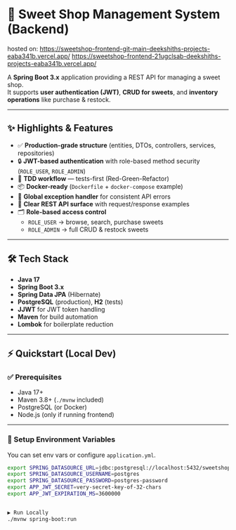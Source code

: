 # 🍬 Sweet Shop Management System (Backend)

hosted on:
https://sweetshop-frontend-git-main-deekshiths-projects-eaba341b.vercel.app/
https://sweetshop-frontend-21ugclsab-deekshiths-projects-eaba341b.vercel.app/

A **Spring Boot 3.x** application providing a REST API for managing a sweet shop.  
It supports **user authentication (JWT)**, **CRUD for sweets**, and **inventory operations** like purchase & restock.

---

## ✨ Highlights & Features

- ✅ **Production-grade structure** (entities, DTOs, controllers, services, repositories)
- 🔒 **JWT-based authentication** with role-based method security (`ROLE_USER`, `ROLE_ADMIN`)
- 🧪 **TDD workflow** — tests-first (Red-Green-Refactor)
- 📦 **Docker-ready** (`Dockerfile` + `docker-compose` example)
- 🔁 **Global exception handler** for consistent API errors
- 🧭 **Clear REST API surface** with request/response examples
- 🗂️ **Role-based access control**
    - `ROLE_USER` → browse, search, purchase sweets
    - `ROLE_ADMIN` → full CRUD & restock sweets

---

## 🛠 Tech Stack

- **Java 17**
- **Spring Boot 3.x**
- **Spring Data JPA** (Hibernate)
- **PostgreSQL** (production), **H2** (tests)
- **JJWT** for JWT token handling
- **Maven** for build automation
- **Lombok** for boilerplate reduction

---

## ⚡ Quickstart (Local Dev)

### ✅ Prerequisites
- Java 17+
- Maven 3.8+ (`./mvnw` included)
- PostgreSQL (or Docker)
- Node.js (only if running frontend)

---

### 🔧 Setup Environment Variables

You can set env vars or configure `application.yml`.

```bash
export SPRING_DATASOURCE_URL=jdbc:postgresql://localhost:5432/sweetshop
export SPRING_DATASOURCE_USERNAME=postgres
export SPRING_DATASOURCE_PASSWORD=postgres-password
export APP_JWT_SECRET=very-secret-key-of-32-chars
export APP_JWT_EXPIRATION_MS=3600000


▶️ Run Locally
./mvnw spring-boot:run
